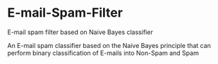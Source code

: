 # E-mail-Spam-Filter
E-mail spam filter based on Naive Bayes classifier

An E-mail spam classifier based on the Naive Bayes principle that can perform binary classification of E-mails into
Non-Spam and Spam
